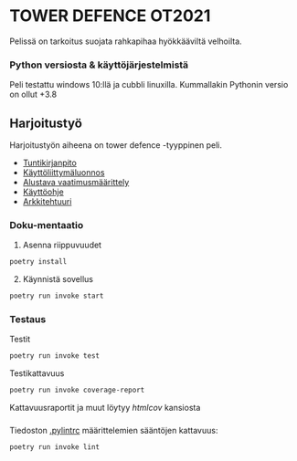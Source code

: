 # TOWER DEFENCE OT2021

Pelissä on tarkoitus suojata rahkapihaa hyökkääviltä velhoilta.

### Python versiosta & käyttöjärjestelmistä
Peli testattu windows 10:llä ja cubbli linuxilla. Kummallakin Pythonin versio on ollut +3.8

## Harjoitustyö

Harjoitustyön aiheena on tower defence -tyyppinen peli.

- [Tuntikirjanpito](./td/dokumentaatio/tuntikirjanpito.md)
- [Käyttöliittymäluonnos](./td/dokumentaatio/kayttoliittymaluonnos.png)
- [Alustava vaatimusmäärittely](./td/dokumentaatio/vaatimusmaarittely.md)
- [Käyttöohje](./td/dokumentaatio/kayttoohje.md)
- [Arkkitehtuuri](./td/dokumentaatio/arkkitehtuurikuvaus.md)

### Doku-mentaatio

1. Asenna riippuvuudet

```bash
poetry install
```

2. Käynnistä sovellus

```bash
poetry run invoke start
```

### Testaus

Testit

```bash
poetry run invoke test
```

Testikattavuus

```bash
poetry run invoke coverage-report
```

Kattavuusraportit ja muut löytyy _htmlcov_ kansiosta

###

Tiedoston [.pylintrc](./.pylintrc) määrittelemien sääntöjen kattavuus:

```bash
poetry run invoke lint
```

